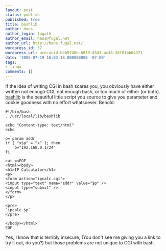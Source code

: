 ```yaml
---
layout: post
status: publish
published: true
title: bashlib
author: Hans
author_login: fugalh
author_email: hans@fugal.net
author_url: http://hans.fugal.net/
wordpress_id: 37
wordpress_url: urn:uuid:beb9748b-66f9-4543-ac46-26f81bb64371
date: '2005-07-19 16:03:18.000000000 -07:00'
tags:
- linux
comments: []
---
```

<p>If the idea of writing CGI in bash scares you, you obviously have either
written not enough CGI, not enough bash, or too much of either (or both).
<a href="http://bashlib.sourceforge.net/">bashlib</a> is the beautiful little script you
source to give you parameter and cookie goodness with no effort whatsoever.
Behold:</p>

<pre><code>#!/bin/bash
. /usr/local/lib/bashlib

echo "Content-type: text/html"
echo

p=`param addr`
if [ "x$p" = "x" ]; then
    p="192.168.0.1/24"
fi

cat &lt;&lt;EOF
&lt;html&gt;&lt;body&gt;
&lt;h1&gt;IP Calculator&lt;/h1&gt;
&lt;p&gt;
&lt;form action="ipcalc.cgi"&gt;
&lt;input type="text" name="addr" value="$p" /&gt;
&lt;input type="submit" /&gt;
&lt;/form&gt;
&lt;/p&gt;

&lt;pre&gt;
`ipcalc $p`
&lt;/pre&gt;

&lt;/body&gt;&lt;/html&gt;
EOF
</code></pre>

<p>Yes, I know that is terribly insecure, (You don't see me giving you a link to
try it out, do you?) but those problems are not unique to CGI with bash.</p>
